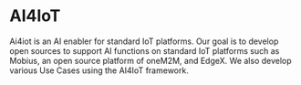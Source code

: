 # AI4IoT
Ai4iot is an AI enabler for standard IoT platforms. Our goal is to develop open sources to support AI functions on standard IoT platforms such as Mobius, an open source platform of oneM2M, and EdgeX. We also develop various Use Cases using the AI4IoT framework.
